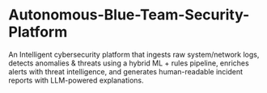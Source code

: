 # Autonomous-Blue-Team-Security-Platform
An Intelligent cybersecurity platform that ingests raw system/network logs, detects anomalies & threats using a hybrid ML + rules pipeline, enriches alerts with threat intelligence, and generates human-readable incident reports with LLM-powered explanations.
